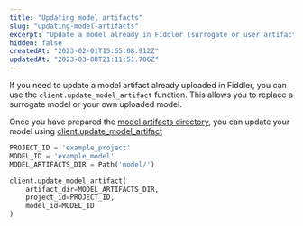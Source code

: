 ```yaml
---
title: "Updating model artifacts"
slug: "updating-model-artifacts"
excerpt: "Update a model already in Fiddler (surrogate or user artifact model)"
hidden: false
createdAt: "2023-02-01T15:55:08.912Z"
updatedAt: "2023-03-08T21:11:51.706Z"
---
```

If you need to update a model artifact already uploaded in Fiddler, you can use the `client.update_model_artifact` function. This allows you to replace a surrogate model or your own uploaded model.

Once you have prepared the [model artifacts directory](doc:artifacts-and-surrogates), you can update your model using [client.update_model_artifact](ref:clientupdate_model_artifact)

```python
PROJECT_ID = 'example_project'
MODEL_ID = 'example_model'
MODEL_ARTIFACTS_DIR = Path('model/')

client.update_model_artifact(
    artifact_dir=MODEL_ARTIFACTS_DIR,
    project_id=PROJECT_ID,
    model_id=MODEL_ID
)
```